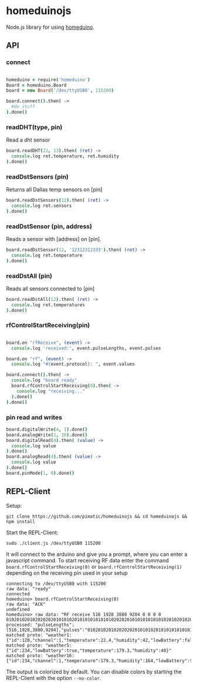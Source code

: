 homeduinojs
===========

Node.js library for using [homeduino](https://github.com/sweetpi/homeduino).

API
---

### connect

```CoffeeScript

homeduino = require('homeduino')
Board = homeduino.Board
board = new Board('/dev/ttyUSB0', 115200)

board.connect().then( ->
  #do stuff
).done()
```

### readDHT(type, pin)

Read a dht sensor

```CoffeeScript
board.readDHT(22, 13).then( (ret) -> 
  console.log ret.temperature, ret.humidity
).done()
```


### readDstSensors (pin)

Returns all Dallas temp sensors on [pin]

```CoffeeScript
board.readDstSensors(12).then( (ret) -> 
  console.log ret.sensors
).done()
```


### readDstSensor (pin, address)

Reads a sensor with [address] on [pin].

```CoffeeScript
board.readDstSensor(12, '12312312333').then( (ret) -> 
  console.log ret.temperature
).done()
```


### readDstAll (pin)

Reads all sensors connected to [pin]

```CoffeeScript
board.readDstAll(12).then( (ret) -> 
  console.log ret.temperatures
).done()
```


### rfControlStartReceiving(pin)

```CoffeeScript

board.on "rfReceive", (event) -> 
  console.log 'received:', event.pulseLengths, event.pulses

board.on "rf", (event) -> 
  console.log "#{event.protocol}: ", event.values

board.connect().then( ->
  console.log "board ready"
  board.rfControlStartReceiving(0).then( ->
    console.log "receiving..."
  ).done()
).done()
```

### pin read and writes

```CoffeeScript
board.digitalWrite(4, 1).done()
board.analogWrite(1, 10).done()
board.digitalRead(4).then( (value) ->
  console.log value
).done()
board.analogRead(4).then( (value) ->
  console.log value
).done()
board.pinMode(1, 0).done()
```

REPL-Client
-----------

Setup:

```
git clone https://github.com/pimatic/homeduinojs && cd homeduinojs && npm install
```

Start the REPL-Client:

```
sudo ./client.js /dev/ttyUSB0 115200
```

It will connect to the arduino and give you a prompt, where you can enter a 
 javascript command. To start receiving RF data enter the command 
 `board.rfControlStartReceiving(0)` or  `board.rfControlStartReceiving(1)`
 depending on the receiving pin used in your setup

```
connecting to /dev/ttyUSB0 with 115200
raw data: "ready"
connected
homeduino> board.rfControlStartReceiving(0)
raw data: "ACK"
undefined
homeduino> raw data: "RF receive 516 1928 3880 9204 0 0 0 0 01020102010202020201010102010101010101010202020101010101010102010201020103"
processed: "pulseLengths":[516,1928,3880,9204],"pulses":"01020102010202020201010102010101010101010202020101010101010102010201020103"
matched proto: "weather1: {"id":120,"channel":1,"temperature":22.4,"humidity":42,"lowBattery":false}"
matched proto: "weather5: {"id":234,"lowBattery":true,"temperature":179.3,"humidity":40}"
matched proto: "weather16: {"id":234,"channel":1,"temperature":179.3,"humidity":164,"lowBattery":true}"

```

The output is colorized by default. You can disable colors by starting 
 the REPL-Client with the option `--no-color`. 
